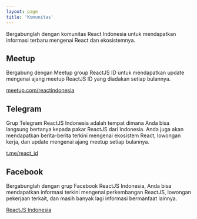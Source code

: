 ```yaml
---
layout: page
title: 'Komunitas'
---
```


Bergabunglah dengan komunitas React Indonesia untuk mendapatkan informasi terbaru mengenai React dan ekosistemnya.

## Meetup

Bergabung dengan Meetup group ReactJS ID untuk mendapatkan update mengenai ajang meetup ReactJS ID yang diadakan setiap bulannya.

[meetup.com/reactindonesia](https://www.meetup.com/reactindonesia/)

## Telegram

Grup Telegram ReactJS Indonesia adalah tempat dimana Anda bisa langsung bertanya kepada pakar ReactJS dari Indonesia. Anda juga akan mendapatkan berita-berita terkini mengenai ekosistem React, lowongan kerja, dan update mengenai ajang meetup setiap bulannya.

[t.me/react_id](https://t.me/react_id)

## Facebook

Bergabunglah dengan grup Facebook ReactJS Indonesia, Anda bisa mendapatkan informasi terkini mengenai perkembangan ReactJS, lowongan pekerjaan terkait, dan masih banyak lagi informasi bermanfaat lainnya.

[ReactJS Indonesia](https://www.facebook.com/groups/442974152553174/)
